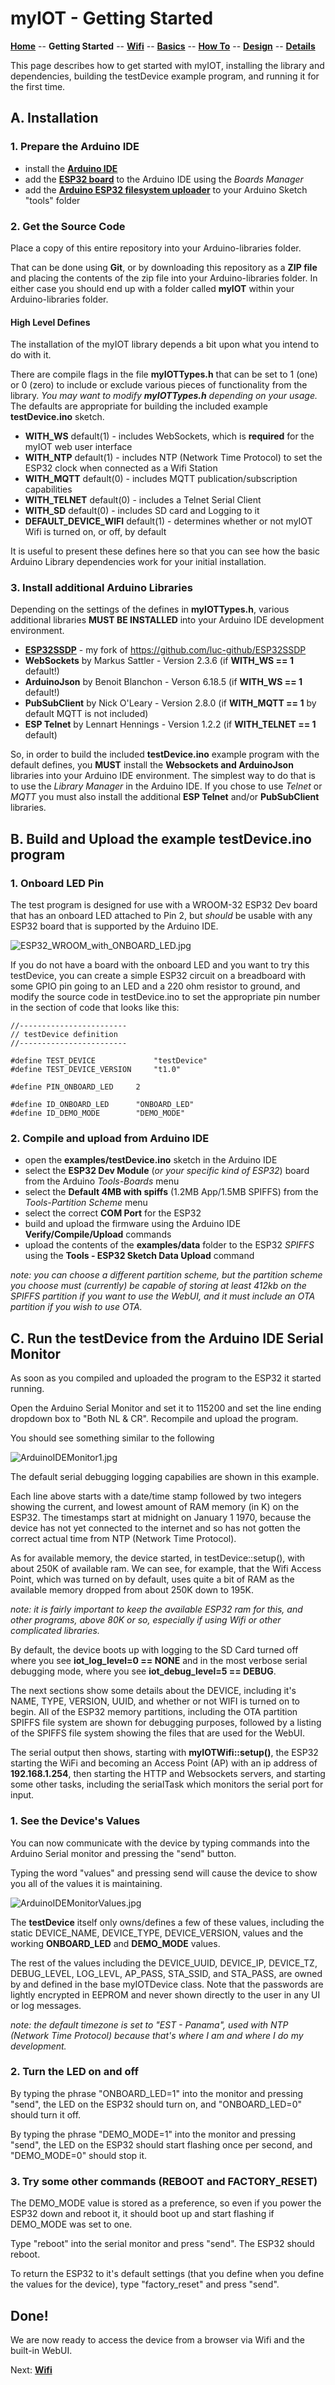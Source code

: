 # myIOT - Getting Started

**[Home](readme.md)** --
**Getting Started** --
**[Wifi](wifi.md)** --
**[Basics](basics.md)** --
**[How To](how_to.md)** --
**[Design](design.md)** --
**[Details](details.md)**

This page describes how to get started with myIOT, installing the
library and dependencies, building the testDevice example program,
and running it for the first time.

## A. Installation

### 1. Prepare the Arduino IDE

- install the [**Arduino IDE**](https://www.arduino.cc/en/software)
- add the [**ESP32 board**](https://docs.espressif.com/projects/arduino-esp32/en/latest/installing.html)
to the Arduino IDE using the *Boards Manager*
- add the [**Arduino ESP32 filesystem uploader**](https://github.com/me-no-dev/arduino-esp32fs-plugin)
to your Arduino Sketch "tools" folder

### 2. Get the Source Code

Place a copy of this entire repository into your Arduino-libraries folder.

That can be done using **Git**, or by downloading this repository as a **ZIP file** and placing the
contents of the zip file into your Arduino-libraries folder.  In either case you should end up
with a folder called **myIOT** within your Arduino-libraries folder.


#### High Level Defines

The installation of the myIOT library depends a bit upon what you intend to do with it.

There are compile flags in the file **myIOTTypes.h** that can be set to 1 (one) or 0 (zero) to include
or exclude various pieces of functionality from the library.   *You may want to modify **myIOTTypes.h**
depending on your usage.*   The defaults are appropriate for building the included example **testDevice.ino**
sketch.

- **WITH_WS** default(1) - includes WebSockets, which is **required** for the myIOT web user interface
- **WITH_NTP** default(1) - includes NTP (Network Time Protocol) to set the ESP32 clock when connected as a Wifi Station
- **WITH_MQTT** default(0) - includes MQTT publication/subscription capabilities
- **WITH_TELNET** default(0) - includes a Telnet Serial Client
- **WITH_SD** default(0) - includes SD card and Logging to it
- **DEFAULT_DEVICE_WIFI** default(1) - determines whether or not myIOT Wifi is turned on, or off, by default

It is useful to present these defines here so that you can see how the basic Arduino Library dependencies work
for your initial installation.

### 3. Install additional Arduino Libraries

Depending on the settings of the defines in **myIOTTypes.h**, various additional libraries **MUST BE INSTALLED**
into your Arduino IDE development environment.

- **[ESP32SSDP](https://github.com/phorton1/Arduino-libraries-ESP32SSDP)** - my fork of
	https://github.com/luc-github/ESP32SSDP
- **WebSockets** by Markus Sattler - Version 2.3.6 (if **WITH_WS == 1** default!)
- **ArduinoJson** by Benoit Blanchon - Verson 6.18.5 (if **WITH_WS == 1** default!)
- **PubSubClient** by Nick O'Leary - Version 2.8.0 (if **WITH_MQTT == 1**  by default MQTT is not included)
- **ESP Telnet** by Lennart Hennings - Version 1.2.2 (if **WITH_TELNET == 1** default)


So, in order to build the included **testDevice.ino** example program with the default defines,
you **MUST** install the **Websockets and ArduinoJson** libraries into your Arduino IDE environment.
The simplest way to do that is to use the *Library Manager* in the Arduino IDE.
If you chose to use *Telnet* or *MQTT* you must also install the additional
**ESP Telnet** and/or **PubSubClient** libraries.


## B. Build and Upload the example **testDevice.ino** program

### 1. Onboard LED Pin

The test program is designed for use with a WROOM-32 ESP32 Dev board that has an onboard LED
attached to Pin 2, but *should* be usable with any ESP32 board that is supported by the Arduino IDE.

![ESP32_WROOM_with_ONBOARD_LED.jpg](images/ESP32_WROOM_with_ONBOARD_LED.jpg)

If you do not have a board with the onboard LED and you want to try this testDevice,
you can create a simple ESP32 circuit on a breadboard with some GPIO pin going to an
LED and a 220 ohm resistor to ground, and modify the source code in testDevice.ino
to set the appropriate pin number in the section of code that looks like this:

```
//------------------------
// testDevice definition
//------------------------

#define TEST_DEVICE             "testDevice"
#define TEST_DEVICE_VERSION     "t1.0"

#define PIN_ONBOARD_LED     2

#define ID_ONBOARD_LED      "ONBOARD_LED"
#define ID_DEMO_MODE        "DEMO_MODE"

```


### 2. Compile and upload from Arduino IDE

- open the **examples/testDevice.ino** sketch in the Arduino IDE
- select the **ESP32 Dev Module** (*or your specific kind of ESP32*) board from the Arduino *Tools-Boards* menu
- select the **Default 4MB with spiffs** (1.2MB App/1.5MB SPIFFS) from the *Tools-Partition Scheme* menu
- select the correct **COM Port** for the ESP32
- build and upload the firmware using the Arduino IDE **Verify/Compile/Upload** commands
- upload the contents of the **examples/data** folder to the ESP32 *SPIFFS* using the **Tools - ESP32 Sketch Data Upload** command

*note: you can choose a different partition scheme, but the partition scheme
you choose must (currently) be capable of storing at least 412kb on the SPIFFS
partition if you want to use the WebUI, and it must include an
OTA partition if you wish to use OTA.*


## C. Run the testDevice from the Arduino IDE Serial Monitor

As soon as you compiled and uploaded the program to the ESP32 it started running.

Open the Arduino Serial Monitor and set it to 115200 and set the line ending dropdown
box to "Both NL & CR".  Recompile and upload the program.

You should see something similar to the following

![ArduinoIDEMonitor1.jpg](images/ArduinoIDEMonitor1.jpg)

The default serial debugging logging capabilies are shown in this example.

Each line above starts with a date/time stamp followed by two integers
showing the current, and lowest amount of RAM memory (in K) on the ESP32.
The timestamps start at midnight on January 1 1970, because the device
has not yet connected to the internet and so has not gotten the correct
actual time from NTP (Network Time Protocol).

As for available memory, the device started, in testDevice::setup(),
with about 250K of available ram. We can see, for example, that the Wifi
Access Point, which was turned on by default, uses quite a bit of RAM as the
available memory dropped from about 250K down to 195K.

*note: it is fairly important to keep the available ESP32 ram for this,
and other programs, above 80K or so, especially if using Wifi or other
complicated libraries.*

By default, the device boots up with logging to the SD Card turned off
where you see **iot_log_level=0 == NONE** and in the most verbose serial debugging mode,
where you see **iot_debug_level=5 == DEBUG**.

The next sections show some details about the DEVICE, including it's NAME,
TYPE, VERSION, UUID, and whether or not WIFI is turned on to begin.  All
of the ESP32 memory partitions, including the OTA partition SPIFFS file system
are shown for debugging purposes, followed by a listing of the SPIFFS file system
showing the files that are used for the WebUI.

The serial output then shows, starting with **myIOTWifi::setup()**, the ESP32
starting the WiFi and becoming an Access Point (AP) with an ip address of **192.168.1.254**,
then starting the HTTP and Websockets servers, and starting some other tasks, including
the serialTask which monitors the serial port for input.


### 1. See the Device's Values

You can now communicate with the device by typing commands into the Arduino Serial
monitor and pressing the "send" button.

Typing the word "values" and pressing send will cause the device to show you
all of the values it is maintaining.

![ArduinoIDEMonitorValues.jpg](images/ArduinoIDEMonitorValues.jpg)

The **testDevice** itself only owns/defines a few of these values,
including the static DEVICE_NAME, DEVICE_TYPE, DEVICE_VERSION, values
and the working **ONBOARD_LED** and **DEMO_MODE** values.

The rest of the values including the DEVICE_UUID, DEVICE_IP, DEVICE_TZ,
DEBUG_LEVEL, LOG_LEVL, AP_PASS, STA_SSID, and STA_PASS, are owned by
and defined in the base myIOTDevice class.  Note that the passwords
are lightly encrypted in EEPROM and never shown directly to the user
in any UI or log messages.

*note: the default timezone is set to "EST - Panama", used with NTP
(Network Time Protocol) because that's where I am and where I do my development.*

### 2. Turn the LED on and off

By typing the phrase "ONBOARD_LED=1" into the monitor and pressing "send",
the LED on the ESP32 should turn on, and "ONBOARD_LED=0" should turn it off.

By typing the phrase "DEMO_MODE=1" into the monitor and pressing "send",
the LED on the ESP32 should start flashing once per second, and
"DEMO_MODE=0" should stop it.


### 3. Try some other commands (REBOOT and FACTORY_RESET)

The DEMO_MODE value is stored as a preference, so even if you power
the ESP32 down and reboot it, it should boot up and start flashing
if DEMO_MODE was set to one.


Type "reboot" into the serial monitor and press "send".  The ESP32
should reboot.

To return the ESP32 to it's default settings (that you define when you
define the values for the device), type "factory_reset" and press "send".


## Done!

We are now ready to access the device from a browser via Wifi and the
built-in WebUI.


Next: **[Wifi](wifi.md)**
